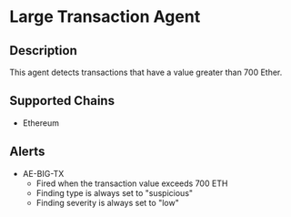 # Large Transaction Agent

## Description

This agent detects transactions that have a value greater than 700 Ether.

## Supported Chains

- Ethereum

## Alerts

- AE-BIG-TX
  - Fired when the transaction value exceeds 700 ETH
  - Finding type is always set to "suspicious"
  - Finding severity is always set to "low"
